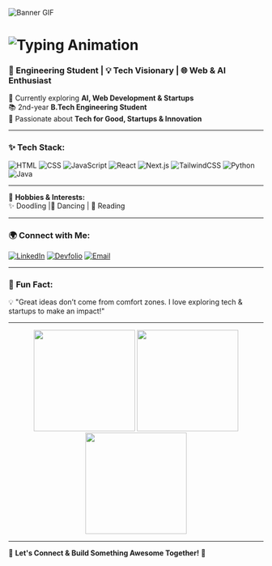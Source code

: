 ![Banner GIF](https://media.giphy.com/media/QTfX9Ejfra3ZmNxh6B/giphy.gif)

# ![Typing Animation](https://readme-typing-svg.herokuapp.com?font=Fira+Code&weight=500&size=30&pause=1000&color=F75C7E&center=true&vCenter=true&width=435&lines=Hi%2C+I'm+Ishita+Sharma!+%F0%9F%91%8B)

### 🚀 Engineering Student | 💡 Tech Visionary | 🌐 Web & AI Enthusiast  

🌱 Currently exploring **AI, Web Development & Startups**  
📚 2nd-year **B.Tech Engineering Student**  
🎯 Passionate about **Tech for Good, Startups & Innovation**  

---

### ✨ **Tech Stack:**
![HTML](https://img.shields.io/badge/HTML5-orange?style=for-the-badge&logo=html5&logoColor=white)
![CSS](https://img.shields.io/badge/CSS3-blue?style=for-the-badge&logo=css3&logoColor=white)
![JavaScript](https://img.shields.io/badge/JavaScript-yellow?style=for-the-badge&logo=javascript&logoColor=black)
![React](https://img.shields.io/badge/ReactJS-61DAFB?style=for-the-badge&logo=react&logoColor=white)
![Next.js](https://img.shields.io/badge/Next.js-black?style=for-the-badge&logo=next.js&logoColor=white)
![TailwindCSS](https://img.shields.io/badge/TailwindCSS-38B2AC?style=for-the-badge&logo=tailwind-css&logoColor=white)
![Python](https://img.shields.io/badge/Python-FFD43B?style=for-the-badge&logo=python&logoColor=blue)
![Java](https://img.shields.io/badge/Java-red?style=for-the-badge&logo=openjdk&logoColor=white)

---

🎨 **Hobbies & Interests:**  
✨ Doodling |💃 Dancing | 📖 Reading 

---

### 🌍 **Connect with Me:**
[![LinkedIn](https://img.shields.io/badge/LinkedIn-0A66C2?style=for-the-badge&logo=linkedin&logoColor=white)](https://www.linkedin.com/in/ishita-sharma-859037283/)
[![Devfolio](https://img.shields.io/badge/Devfolio-18A3DD?style=for-the-badge&logo=devfolio&logoColor=white)](https://devfolio.co/@Ishita_sharma_/readme-md)
[![Email](https://img.shields.io/badge/Email-D14836?style=for-the-badge&logo=gmail&logoColor=white)](mailto:ishitas0503@gmail.com)  

---

### 🎨 **Fun Fact:**
💡 "Great ideas don’t come from comfort zones. I love exploring tech & startups to make an impact!"  

---

<p align="center">
  <img src="https://media.giphy.com/media/l41Yx9t7ews5bG4fu/giphy.gif" width="200"> 
  <img src="https://media.giphy.com/media/j2pWZpr5RlpCodOB0d/giphy.gif" width="200"> 
  <img src="https://media.giphy.com/media/Y4ak9Ki2GZCbJxAnJD/giphy.gif" width="200"> 
</p>  

---

🔹 **Let's Connect & Build Something Awesome Together!** 🚀

